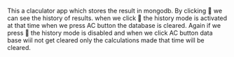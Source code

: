 This a claculator app which stores the result in mongodb. By clicking 📖 we can see the history of results. when we click 📖 the history mode is activated at that time when we press AC button the database is cleared.
Again if we press 📖 the history mode is disabled and when we click AC button data base wiil not get cleared only the calculations made that time will be cleared.
